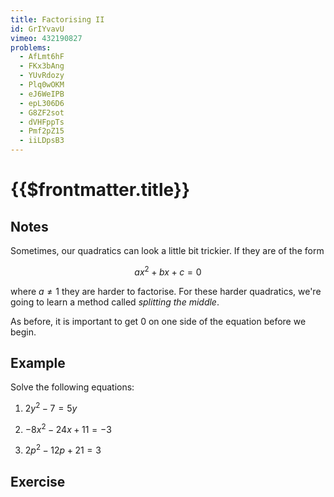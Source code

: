 ```yaml
---
title: Factorising II
id: GrIYvavU
vimeo: 432190827
problems:
  - AfLmt6hF
  - FKx3bAng
  - YUvRdozy
  - Plq0wOKM
  - eJ6WeIPB
  - epL306D6
  - G8ZF2sot
  - dVHFppTs
  - Pmf2pZ15
  - iiLDpsB3
---
```


# {{$frontmatter.title}}

## Notes

Sometimes, our quadratics can look a little bit trickier. If they are of the
form

$$
ax^2 + bx + c = 0
$$

where $a \neq 1$ they are harder to factorise. For these harder quadratics,
we're going to learn a method called _splitting the middle_.

As before, it is important to get $0$ on one side of the equation before we
begin.

## Example

<Example :id="$frontmatter.vimeo">

Solve the following equations:

1.  $2 y^{2} - 7 = 5 y$

1.  $- 8 x^{2} - 24 x + 11 = -3$

1.  $2 p^{2} - 12 p + 21 = 3$

</Example>

## Exercise

<Exercise :id="$frontmatter.id"></Exercise>
